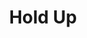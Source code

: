 ---
layout: piece
colection_name: beading
title: Hold Up
id: hold-up
media: Hand crafted  metal, and clay metal, seed beads sequins, thread, fabric, paper hearts, red jewels
description: Abstract metal and jeweled objects plus paper hearts encased with peyote stitched seed and metal beads, with sequins on border, quilted fabric layered and twisted in a matted glassed maple frame 2 inches in depth.
dimensions: 21" x 22"
price: $400
create_date: 2013
---